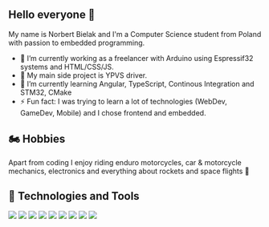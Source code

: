 ## Hello everyone 👋
My name is Norbert Bielak and I'm a Computer Science student from Poland with passion to embedded programming.

* 🔭 I’m currently working as a freelancer with Arduino using Espressif32 systems and HTML/CSS/JS. 
* 🚧 My main side project is YPVS driver.
* 🌱 I’m currently learning Angular, TypeScript, Continous Integration and STM32, CMake
* ⚡ Fun fact: I was trying to learn a lot of technologies (WebDev, GameDev, Mobile) and I chose frontend and embedded.

## 🏍️ Hobbies
Apart from coding I enjoy riding enduro motorcycles, car & motorcycle mechanics, electronics and everything about rockets and space flights 🚀

## 🔧 Technologies and Tools

![](https://img.shields.io/badge/OS-Windows-informational?style=flat&logo=Windows&logoColor=white&color=blue)
![](https://img.shields.io/badge/OS-Linux-informational?style=flat&logo=Linux&logoColor=white&color=blue)
![](https://img.shields.io/badge/Editor-VSCode-informational?style=flat&logo=visual-studio-code&logoColor=white&color=blue)
![](https://img.shields.io/badge/Lang-JavaScript-informational?style=flat&logo=JavaScript&logoColor=white&color=blue)
![](https://img.shields.io/badge/Lang-TypeScript-informational?style=flat&logo=TypeScript&logoColor=white&color=blue)
![](https://img.shields.io/badge/Lang-C++-informational?style=flat&logo=c%2B%2B&logoColor=white&color=blue)
![](https://img.shields.io/badge/Lang-C-informational?style=flat&logo=C&logoColor=white&color=blue)
![](https://img.shields.io/badge/Lang-Python-informational?style=flat&logo=Python&logoColor=white&color=blue)
![](https://img.shields.io/badge/Tools-CMake-informational?style=flat&logo=CMake&logoColor=white&color=blue)

